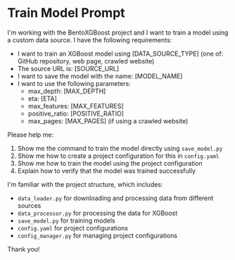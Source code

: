 # Train Model Prompt

I'm working with the BentoXGBoost project and I want to train a model using a custom data source. I have the following requirements:

- I want to train an XGBoost model using [DATA_SOURCE_TYPE] (one of: GitHub repository, web page, crawled website)
- The source URL is: [SOURCE_URL]
- I want to save the model with the name: [MODEL_NAME]
- I want to use the following parameters:
  - max_depth: [MAX_DEPTH]
  - eta: [ETA]
  - max_features: [MAX_FEATURES]
  - positive_ratio: [POSITIVE_RATIO]
  - max_pages: [MAX_PAGES] (if using a crawled website)

Please help me:

1. Show me the command to train the model directly using `save_model.py`
2. Show me how to create a project configuration for this in `config.yaml`
3. Show me how to train the model using the project configuration
4. Explain how to verify that the model was trained successfully

I'm familiar with the project structure, which includes:
- `data_loader.py` for downloading and processing data from different sources
- `data_processor.py` for processing the data for XGBoost
- `save_model.py` for training models
- `config.yaml` for project configurations
- `config_manager.py` for managing project configurations

Thank you!
